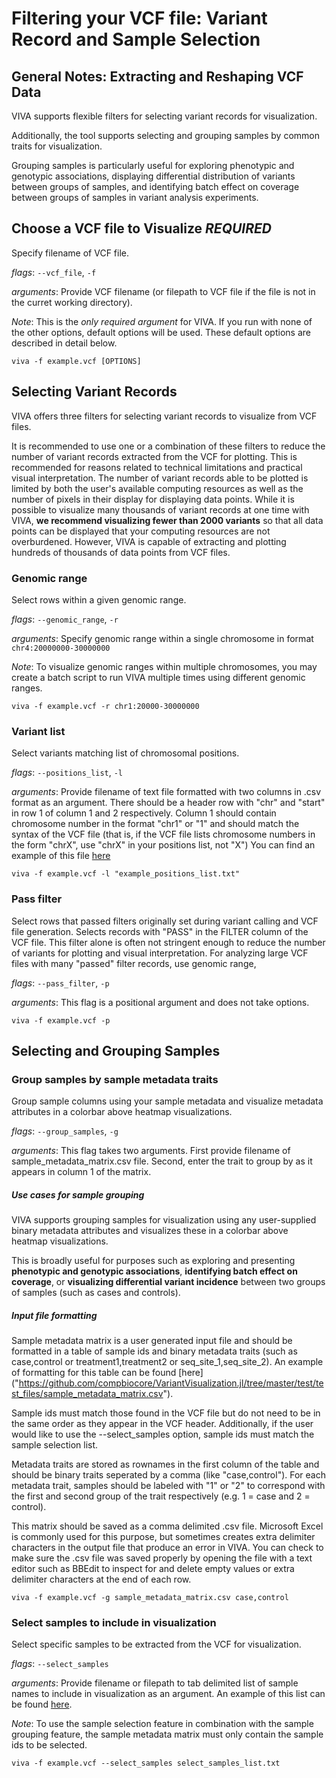 # Filtering your VCF file: Variant Record and Sample Selection

## General Notes: Extracting and Reshaping VCF Data

VIVA supports flexible filters for selecting variant records for visualization.

Additionally, the tool supports selecting and grouping samples by common traits for visualization.

Grouping samples is particularly useful for exploring phenotypic and genotypic associations, displaying differential distribution of variants between groups of samples, and identifying batch effect on coverage between groups of samples in variant analysis experiments.

## Choose a VCF file to Visualize *REQUIRED*

Specify filename of VCF file.

*flags*: `--vcf_file`, `-f`

*arguments*: Provide VCF filename (or filepath to VCF file if the file is not in the curret working directory).

*Note*: This is the *only required argument* for VIVA. If you run with none of the other options, default options will be used. These default options are described in detail below.

```
viva -f example.vcf [OPTIONS]
```

## Selecting Variant Records

VIVA offers three filters for selecting variant records to visualize from VCF files.

It is recommended to use one or a combination of these filters to reduce the number of variant records extracted from the VCF for plotting. This is recommended for reasons related to technical limitations and practical visual interpretation. The number of variant records able to be plotted is limited by both the user's available computing resources as well as the number of pixels in their display for displaying data points. While it is possible to visualize many thousands of variant records at one time with VIVA, **we recommend visualizing fewer than 2000 variants** so that all data points can be displayed that your computing resources are not overburdened. However, VIVA is capable of extracting and plotting hundreds of thousands of data points from VCF files.

### Genomic range

Select rows within a given genomic range.

*flags*: `--genomic_range`, `-r`

*arguments*: Specify genomic range within a single chromosome in format `chr4:20000000-30000000`

*Note*: To visualize genomic ranges within multiple chromosomes, you may create a batch script to run VIVA multiple times using different genomic ranges.

```
viva -f example.vcf -r chr1:20000-30000000
```

### Variant list

Select variants matching list of chromosomal positions.

*flags*: `--positions_list`, `-l`

*arguments*: Provide filename of text file formatted with two columns in .csv format as an argument. There should be a header row with "chr" and "start" in row 1 of column 1 and 2 respectively. Column 1 should contain chromosome number in the format "chr1" or "1" and should match the syntax of the VCF file (that is, if the VCF file lists chromosome numbers in the form "chrX", use "chrX" in your positions list, not "X") You can find an example of this file [here]("[here]("https://github.com/compbiocore/VariantVisualization.jl/tree/master/test/test_files/positions_list.csv")")

```
viva -f example.vcf -l "example_positions_list.txt"
```

### Pass filter

Select rows that passed filters originally set during variant calling and VCF file generation. Selects records with "PASS" in the FILTER column of the VCF file. This filter alone is often not stringent enough to reduce the number of variants for plotting and visual interpretation. For analyzing large VCF files with many "passed" filter records, use genomic range,

*flags*: `--pass_filter`, `-p`

*arguments*: This flag is a positional argument and does not take options.

```
viva -f example.vcf -p
```

## Selecting and Grouping Samples

### Group samples by sample metadata traits

Group sample columns using your sample metadata and visualize metadata attributes in a colorbar above heatmap visualizations.

*flags*: `--group_samples`, `-g`

*arguments*: This flag takes two arguments. First provide filename of sample_metadata_matrix.csv file. Second, enter the trait to group by as it appears in column 1 of the matrix.

#####  Use cases for sample grouping

VIVA supports grouping samples for visualization using any user-supplied binary metadata attributes and visualizes these in a colorbar above heatmap visualizations.

This is broadly useful for purposes such as exploring and presenting **phenotypic and genotypic associations**, **identifying batch effect on coverage**, or **visualizing differential variant incidence** between two groups of samples (such as cases and controls).

##### Input file formatting

Sample metadata matrix is a user generated input file and should be formatted in a table of sample ids and binary metadata traits (such as case,control or treatment1,treatment2 or seq_site_1,seq_site_2). An example of formatting for this table can be found [here]
("https://github.com/compbiocore/VariantVisualization.jl/tree/master/test/test_files/sample_metadata_matrix.csv").

Sample ids must match those found in the VCF file but do not need to be in the same order as they appear in the VCF header. Additionally, if the user would like to use the --select_samples option, sample ids must match the sample selection list.

Metadata traits are stored as rownames in the first column of the table and should be binary traits seperated by a comma (like "case,control"). For each metadata trait, samples should be labeled with "1" or "2" to correspond with the first and second group of the trait respectively (e.g. 1 = case and 2 = control).

This matrix should be saved as a comma delimited .csv file. Microsoft Excel is commonly used for this purpose, but sometimes creates extra delimiter characters in the output file that produce an error in VIVA. You can check to make sure the .csv file was saved properly by opening the file with a text editor such as BBEdit to inspect for and delete empty values or extra delimiter characters at the end of each row.

```
viva -f example.vcf -g sample_metadata_matrix.csv case,control
```

### Select samples to include in visualization

Select specific samples to be extracted from the VCF for visualization.

*flags*: `--select_samples`

*arguments*: Provide filename or filepath to tab delimited list of sample names to include in visualization as an argument. An example of this list can be found [here]("https://github.com/compbiocore/VariantVisualization.jl/tree/master/test/test_files/select_samples_list.txt").

*Note*: To use the sample selection feature in combination with the sample grouping feature, the sample metadata matrix must only contain the sample ids to be selected.

```
viva -f example.vcf --select_samples select_samples_list.txt
```

